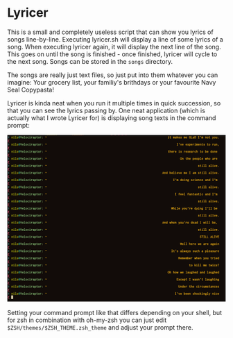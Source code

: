# Lyricer

This is a small and completely useless script that can show you lyrics of songs line-by-line. Executing lyricer.sh will display a line of some lyrics of a song. When executing lyricer again, it will display the next line of the song. This goes on until the song is finished - once finished, lyricer will cycle to the next song. Songs can be stored in the `songs` directory.

The songs are really just text files, so just put into them whatever you can imagine: Your grocery list, your familiy's brithdays or your favourite Navy Seal Copypasta!

Lyricer is kinda neat when you run it multiple times in quick succession, so that you can see the lyrics passing by. One neat application (which is actually what I wrote Lyricer for) is displaying song texts in the command prompt:

![lyricer.jpg](lyricer.jpg)

Setting your command prompt like that differs depending on your shell, but for zsh in combination with oh-my-zsh you can just edit `$ZSH/themes/$ZSH_THEME.zsh_theme` and adjust your prompt there.
